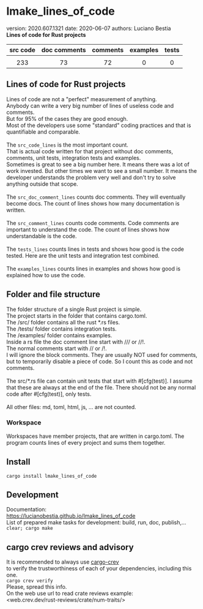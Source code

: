 # lmake_lines_of_code  

[comment]: # (lmake_readme cargo.toml data start)
version: 2020.607.1321  date: 2020-06-07 authors: Luciano Bestia  
**Lines of code for Rust projects**

[comment]: # (lmake_readme cargo.toml data end)

| src code | doc comments | comments | examples | tests |
| :------: | :----------: | :------: | :------: | :---: |
|      |            |        |         |     |
|   233    |      73      |    72    |    0     |   0   |

## Lines of code for Rust projects

Lines of code are not a "perfect" measurement of anything.\
Anybody can write a very big number of lines of useless code and comments.\
But for 95% of the cases they are good enough.\
Most of the developers use some "standard" coding practices and that is quantifiable and comparable.\
\
The `src_code_lines` is the most important count.\
That is actual code written for that project without  doc comments, comments, unit tests, integration tests and examples.\
Sometimes is great to see a big number here. It means there was a lot of work invested. But other times we want to see a small number. It means the developer understands the problem very well and don't try to solve anything outside that scope.\
\
The `src_doc_comment_lines` counts doc comments. They will eventually become docs. The count of lines shows how many documentation is written.\
\
The `src_comment_lines` counts code comments. Code comments are important to understand the code. The count of lines shows how understandable is the code.\
\
The `tests_lines` counts lines in tests and shows how good is the code tested. Here are the unit tests and integration test combined.\
\
The `examples_lines` counts lines in examples and shows how good is explained how to use the code.  

## Folder and file structure

The folder structure of a single Rust project is simple.\
The project starts in the folder that contains cargo.toml.\
The /src/ folder contains all the rust \*.rs files.\
The /tests/ folder contains integration tests.\
The /examples/ folder contains examples.\
Inside a rs file the doc comment line start with /// or //!.\
The normal comments start with // or /!.\
I will ignore the block comments. They are usually NOT used for comments, but to temporarily disable a piece of code. So I count this as code and not comments.\
\
The src/\*.rs file can contain unit tests that start with #[cfg(test)]. I assume that these are always at the end of the file. There should not be any normal code after #[cfg(test)], only tests.\
\
All other files: md, toml, html, js, ... are not counted.  

### Workspace

Workspaces have member projects, that are written in cargo.toml. The program counts lines of every project and sums them together.  

## Install

`cargo install lmake_lines_of_code`  

## Development

Documentation:\
<https://lucianobestia.github.io/lmake_lines_of_code>\
List of prepared make tasks for development: build, run, doc, publish,...\
`clear; cargo make`  

## cargo crev reviews and advisory

It is recommended to always use [cargo-crev](https://github.com/crev-dev/cargo-crev)\
to verify the trustworthiness of each of your dependencies, including this one.\
`cargo crev verify`\
Please, spread this info.\
On the web use url to read crate reviews example:\
<web.crev.dev/rust-reviews/crate/num-traits/>  
